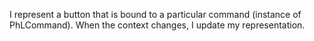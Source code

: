 I represent a button that is bound to a particular command (instance of PhLCommand). When the context changes, I update my representation.